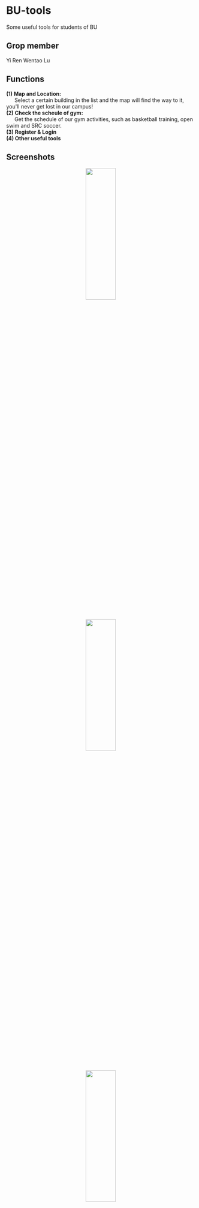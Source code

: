 # BU-tools
Some useful tools for students of BU

## Grop member 
Yi Ren   Wentao Lu

## Functions
**(1) Map and Location:**   
&ensp; &ensp;  Select a certain building in the list and the map will find the way to it, you'll never get lost in our campus!   
**(2) Check the scheule of gym:**   
&ensp; &ensp;  Get the schedule of our gym activities, such as basketball training, open swim and SRC soccer.  
**(3) Register & Login**  
**(4) Other useful tools**

## Screenshots  

<div align=center><img src="http://15.222.11.163/wp-content/uploads/2020/03/s7.png" width="40%" height="30%"></div>  
<br></br>
<div align=center><img src="http://15.222.11.163/wp-content/uploads/2020/03/s8.png" width="40%" height="30%"></div>  
<br></br>
<div align=center><img src="http://15.222.11.163/wp-content/uploads/2020/03/s9.png" width="40%" height="30%"></div>  
<br></br>

<div align=center><img src="http://15.222.11.163/wp-content/uploads/2020/03/s1.png" width="40%" height="30%"></div>   
<br></br>
<div align=center><img src="http://15.222.11.163/wp-content/uploads/2020/03/s2.png" width="40%" height="30%"></div>  

